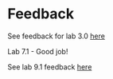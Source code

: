 # Feedback

See feedback for lab 3.0 [here](https://github.com/joingram/cs1200_jingram/commit/02291bc7f875b3fca63fd817a0625c2b673d8184)

Lab 7.1 - Good job!

See lab 9.1 feedback [here](https://github.com/joingram/cs1200_jingram/commit/07d807f08b774759ce884d4b3b3b3816c62b9511)
